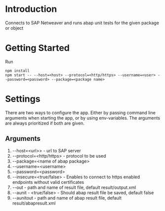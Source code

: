 # Introduction 
Connects to SAP Netweaver and runs abap unit tests for the given package or object

# Getting Started
Run
```
npm install
npm start -- --host=<host> --protocol=<http/https> --username=<user> --password=<password> --package=<package name>
```

# Settings
There are two ways to configure the app. Either by passing command line arguments when starting the app, or by using env-variables. The arguments are always prioritized if both are given.

## Arguments
1. --host=\<url>> - url to SAP server
2. --protocol=\<http/https> - protocol to be used
3. --package=\<name of abap package>
4. --username=\<username>
5. --password=\<password>
6. --insecure=\<true/false>  - Enables to connect to https enabled endpoints without valid certificates
7. --out - path and name of result file, default result/output.xml
8. --aunit - \<true/false> - Should abap result file be saved, default false
9. --aunitout - path and name of abap result file, default result/abapresult.xml

